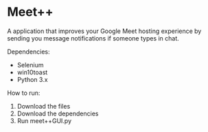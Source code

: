 # Meet++
A application that improves your Google Meet hosting experience by sending you message notifications if someone types in chat.

Dependencies:
 - Selenium
 - win10toast
 - Python 3.x

How to run: 
 1. Download the files
 2. Download the dependencies
 3. Run meet++GUI.py
